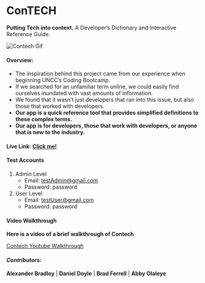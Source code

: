 # ConTECH
__Putting Tech into context.__ A Developer’s Dictionary and Interactive Reference Guide.

![Contech Gif](./contech.gif)

#### Overview:
* The inspiration behind this project came from our experience when beginning UNCC’s Coding Bootcamp. 
* If we searched for an unfamiliar term online, we could easily find ourselves inundated with vast amounts of information.
* We found that it wasn’t just developers that ran into this issue, but also those that worked with developers.
* __Our app is a quick reference tool that provides simplified definitions to these complex terms.__
* __Our app is for developers, those that work with developers, or anyone that is new to the industry.__

#### Live Link: [Click me!](https://contech-app.herokuapp.com/)

#### Test Accounts 

1. Admin Level
    * Email: testAdmin@gmail.com
    * Password: password
1. User Level
    * Email: testUser@gmail.com
    * Password: password

#### Video Walkthrough

__Here is a video of a brief walkthrough of Contech__

[Contech Youtube Walkthrough]()

#### _Contributors:_ 
__Alexander Bradley__ | __Daniel Doyle__ | __Brad Ferrell__ | __Abby Olaleye__